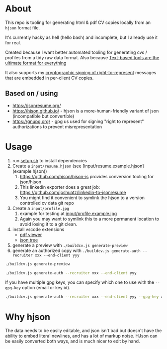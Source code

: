 # About

This repo is tooling for generating html & pdf CV copies locally from an `hjson` format file.

It's currently hacky as hell (hello bash) and incomplete, but I already use it for real.

Created because I want better automated tooling for generating cvs / profiles from a tidy raw data format. Also because [Text-based tools are the ultimate format for everything](https://0x5.uk/2023/06/01/text-based-tools-the-ultimate-format-for-everything/)

It also supports my [cryptographic signing of right-to-represent](https://charmconsulting.co.uk/recruiters/) messages that are embedded in per-client CV copies.

## Based on / using

- <https://jsonresume.org/>
- <https://hjson.github.io/> - hjson is a more-human-friendly variant of json (incompatible but convertible)
- <https://gnupg.org/> - gpg us used for signing "right to represent" authorizations to prevent misrepresentation


# Usage

1. run [setup.sh](setup.sh) to install dependencies
2. Create a `input/resume.hjson` (see [input/resume.example.hjson](example hjson))
    1. <https://github.com/hjson/hjson-js> provides conversion tooling for json/hjson
    2. This linkedin exporter does a great job: <https://github.com/joshuatz/linkedin-to-jsonresume>
    3. You might find it convenient to symlink the hjson to a version controlled cv data git repo
3. Create a `input/profile.jpg`
    1. example for testing at [input/profile.example.jpg](input/profile.example.jpg)
    2. Again you may want to symlink this to a more permanent location to avoid losing it to a git clean.
4. install vscode extensions
    - [pdf viewer](https://marketplace.visualstudio.com/items?itemName=tomoki1207.pdf)
    - [json tree](https://marketplace.visualstudio.com/items?itemName=ZainChen.json)
5. generate a preview with `./buildcv.js generate-preview`
6. generate an authorized copy with `./buildcv.js generate-auth --recruiter xxx --end-client yyy`

```sh
./buildcv.js generate-preview
```

```sh
./buildcv.js generate-auth --recruiter xxx --end-client yyy
```

If you have multiple gpg keys, you can specify which one to use with the `--gpg-key` option (email or key id).

```sh
./buildcv.js generate-auth --recruiter xxx --end-client yyy --gpg-key xxx
```

# Why hjson

The data needs to be easily editable, and json isn't bad but doesn't have the ability to embed literal newlines, and has a lot of markup noise. HJson can be easily converted both ways, and is much nicer to edit by hand.
